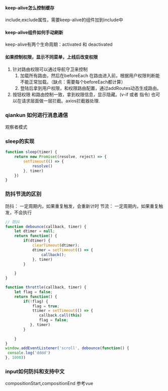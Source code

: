 #### keep-alive怎么控制缓存
include,exclude属性，需要keep-alive的组件加到include中
#### keep-alive组件如何手动刷新
keep-alive有两个生命周期：activated 和 deactivated
#### 如果控制权限，显示不同菜单，上线后改变权限
1. 针对路由权限可以通过导航守卫来控制
    1. 加载所有路由，然后在beforeEach 在路由进入前，根据用户权限判断能不能正常加载。（缺点：需要每个beforeEach都计算）
    2. 登陆后拿到用户权限，和权限路由配置，通过addRoutes动态生成路由。
2. 按钮权限
   和路由控制一致，拿到权限信息，显示隐藏。(v-if 或者 指令)
   也可以在请求层面做一层拦截。axios拦截器处理.


### qiankun 如何进行消息通信
观察者模式

### sleep的实现
```js
function sleep(timer) {
    return new Promise((resolve, reject) => {
        setTimeout(() => {
            resolve()
        }, timer)
    })
}
```
### 防抖节流的区别
防抖： 一定周期内，如果重复触发，会重新计时
节流： 一定周期内，如果重复触发，不会执行
```js
// 防抖
function debounce(callback, timer) {
    let dtimer = null;
    return function() {
        if(dtimer) {
            clearTimeout(dtimer);
            dtimer = setTimeout(() => {
                callback();
            }, timer)
        }
        
    }
}

function throttle(callback, timer) {
    let flag = false;
    return function() {
        if(!flag) {
            flag = true;
            ttimer = setTimeout(() => {
               callback.call(this)
               flag = false;
           }, timer)
        }
        
    }
}
window.addEventListener('scroll', debounce(function() {
 console.log('dddd')   
}, 1000))
```


### input如何防抖和支持中文
compositionStart,compositionEnd  参考vue